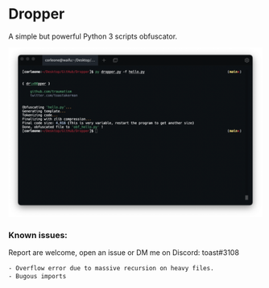 # Dropper
A simple but powerful Python 3 scripts obfuscator.

![](./cute.png)

### Known issues:

Report are welcome, open an issue or DM me on Discord: toast#3108

    - Overflow error due to massive recursion on heavy files.
    - Bugous imports